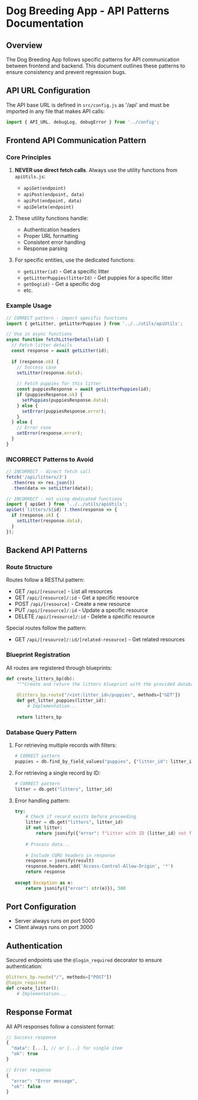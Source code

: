 # Dog Breeding App - API Patterns Documentation

## Overview

The Dog Breeding App follows specific patterns for API communication between frontend and backend. This document outlines these patterns to ensure consistency and prevent regression bugs.

## API URL Configuration

The API base URL is defined in `src/config.js` as '/api' and must be imported in any file that makes API calls:

```javascript
import { API_URL, debugLog, debugError } from '../config';
```

## Frontend API Communication Pattern

### Core Principles

1. **NEVER use direct fetch calls**. Always use the utility functions from `apiUtils.js`:
   - `apiGet(endpoint)`
   - `apiPost(endpoint, data)`
   - `apiPut(endpoint, data)`
   - `apiDelete(endpoint)`

2. These utility functions handle:
   - Authentication headers
   - Proper URL formatting
   - Consistent error handling
   - Response parsing

3. For specific entities, use the dedicated functions:
   - `getLitter(id)` - Get a specific litter
   - `getLitterPuppies(litterId)` - Get puppies for a specific litter
   - `getDog(id)` - Get a specific dog
   - etc.

### Example Usage

```javascript
// CORRECT pattern - import specific functions
import { getLitter, getLitterPuppies } from '../../utils/apiUtils';

// Use in async functions
async function fetchLitterDetails(id) {
  // Fetch litter details
  const response = await getLitter(id);
  
  if (response.ok) {
    // Success case
    setLitter(response.data);
    
    // Fetch puppies for this litter
    const puppiesResponse = await getLitterPuppies(id);
    if (puppiesResponse.ok) {
      setPuppies(puppiesResponse.data);
    } else {
      setError(puppiesResponse.error);
    }
  } else {
    // Error case
    setError(response.error);
  }
}
```

### INCORRECT Patterns to Avoid

```javascript
// INCORRECT - direct fetch call
fetch('/api/litters/3')
  .then(res => res.json())
  .then(data => setLitter(data));

// INCORRECT - not using dedicated functions
import { apiGet } from '../../utils/apiUtils';
apiGet(`litters/${id}`).then(response => {
  if (response.ok) {
    setLitter(response.data);
  }
});
```

## Backend API Patterns

### Route Structure

Routes follow a RESTful pattern:

- GET `/api/[resource]` - List all resources
- GET `/api/[resource]/:id` - Get a specific resource
- POST `/api/[resource]` - Create a new resource
- PUT `/api/[resource]/:id` - Update a specific resource
- DELETE `/api/[resource]/:id` - Delete a specific resource

Special routes follow the pattern:
- GET `/api/[resource]/:id/[related-resource]` - Get related resources

### Blueprint Registration

All routes are registered through blueprints:

```python
def create_litters_bp(db):
    """Create and return the litters blueprint with the provided database instance"""
    
    @litters_bp.route("/<int:litter_id>/puppies", methods=["GET"])
    def get_litter_puppies(litter_id):
        # Implementation...
        
    return litters_bp
```

### Database Query Pattern

1. For retrieving multiple records with filters:
   ```python
   # CORRECT pattern
   puppies = db.find_by_field_values("puppies", {"litter_id": litter_id})
   ```

2. For retrieving a single record by ID:
   ```python
   # CORRECT pattern
   litter = db.get("litters", litter_id)
   ```

3. Error handling pattern:
   ```python
   try:
       # Check if record exists before proceeding
       litter = db.get("litters", litter_id)
       if not litter:
           return jsonify({"error": f"Litter with ID {litter_id} not found"}), 404
       
       # Process data...
       
       # Include CORS headers in response
       response = jsonify(result)
       response.headers.add('Access-Control-Allow-Origin', '*')
       return response
       
   except Exception as e:
       return jsonify({"error": str(e)}), 500
   ```

## Port Configuration

- Server always runs on port 5000
- Client always runs on port 3000

## Authentication

Secured endpoints use the `@login_required` decorator to ensure authentication:

```python
@litters_bp.route("/", methods=["POST"])
@login_required
def create_litter():
    # Implementation...
```

## Response Format

All API responses follow a consistent format:

```javascript
// Success response
{
  "data": [...], // or {...} for single item
  "ok": true
}

// Error response
{
  "error": "Error message",
  "ok": false
}
```
